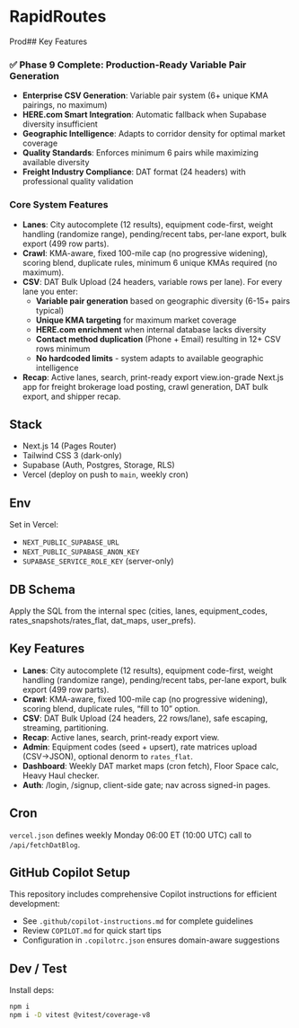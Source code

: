 # RapidRoutes

Prod## Key Features

### ✅ **Phase 9 Complete: Production-Ready Variable Pair Generation**
- **Enterprise CSV Generation**: Variable pair system (6+ unique KMA pairings, no maximum)
- **HERE.com Smart Integration**: Automatic fallback when Supabase diversity insufficient  
- **Geographic Intelligence**: Adapts to corridor density for optimal market coverage
- **Quality Standards**: Enforces minimum 6 pairs while maximizing available diversity
- **Freight Industry Compliance**: DAT format (24 headers) with professional quality validation

### Core System Features
- **Lanes**: City autocomplete (12 results), equipment code-first, weight handling (randomize range), pending/recent tabs, per-lane export, bulk export (499 row parts).
- **Crawl**: KMA-aware, fixed 100-mile cap (no progressive widening), scoring blend, duplicate rules, minimum 6 unique KMAs required (no maximum).
- **CSV**: DAT Bulk Upload (24 headers, variable rows per lane). For every lane you enter:
  - **Variable pair generation** based on geographic diversity (6-15+ pairs typical)
  - **Unique KMA targeting** for maximum market coverage
  - **HERE.com enrichment** when internal database lacks diversity
  - **Contact method duplication** (Phone + Email) resulting in 12+ CSV rows minimum
  - **No hardcoded limits** - system adapts to available geographic intelligence
- **Recap**: Active lanes, search, print-ready export view.ion-grade Next.js app for freight brokerage load posting, crawl generation, DAT bulk export, and shipper recap.

## Stack
- Next.js 14 (Pages Router)
- Tailwind CSS 3 (dark-only)
- Supabase (Auth, Postgres, Storage, RLS)
- Vercel (deploy on push to `main`, weekly cron)

## Env
Set in Vercel:
- `NEXT_PUBLIC_SUPABASE_URL`
- `NEXT_PUBLIC_SUPABASE_ANON_KEY`
- `SUPABASE_SERVICE_ROLE_KEY` (server-only)

## DB Schema
Apply the SQL from the internal spec (cities, lanes, equipment_codes, rates_snapshots/rates_flat, dat_maps, user_prefs).

## Key Features
- **Lanes**: City autocomplete (12 results), equipment code-first, weight handling (randomize range), pending/recent tabs, per-lane export, bulk export (499 row parts).
- **Crawl**: KMA-aware, fixed 100-mile cap (no progressive widening), scoring blend, duplicate rules, “fill to 10” option.
- **CSV**: DAT Bulk Upload (24 headers, 22 rows/lane), safe escaping, streaming, partitioning.
- **Recap**: Active lanes, search, print-ready export view.
- **Admin**: Equipment codes (seed + upsert), rate matrices upload (CSV→JSON), optional denorm to `rates_flat`.
- **Dashboard**: Weekly DAT market maps (cron fetch), Floor Space calc, Heavy Haul checker.
- **Auth**: /login, /signup, client-side gate; nav across signed-in pages.

## Cron
`vercel.json` defines weekly Monday 06:00 ET (10:00 UTC) call to `/api/fetchDatBlog`.

## GitHub Copilot Setup
This repository includes comprehensive Copilot instructions for efficient development:
- See `.github/copilot-instructions.md` for complete guidelines
- Review `COPILOT.md` for quick start tips
- Configuration in `.copilotrc.json` ensures domain-aware suggestions

## Dev / Test
Install deps:
```bash
npm i
npm i -D vitest @vitest/coverage-v8

